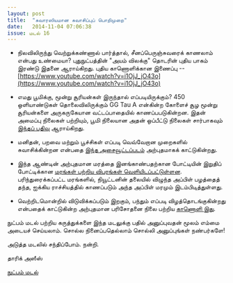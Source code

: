 ```yaml
---
layout: post
title:  "சுவாரஸியமான சுவாசிப்புப் பொறிமுறை"
date:   2014-11-04 07:06:38
issue: மடல் 16
---
```


- நிலவிலிருந்து வெற்றுக்கண்ணால் பார்த்தால், சீனப்பெருஞ்சுவரைக் காணலாம் என்பது உண்மையா? புதுநுட்பத்தின் "அயம் விலக்கு" தொடரின் புதிய பாகம் இரண்டு இதனை ஆராய்கிறது. புதிய காணொளிக்கான இணைப்பு -- [https://www.youtube.com/watch?v=i1OjJ_jO43o](https://www.youtube.com/watch?v=i1OjJ_jO43o)

- எமது பூமிக்கு, மூன்று சூரியன்கள் இருந்தால் எப்படியிருக்கும்? 450 ஒளியாண்டுகள் தொலைவிலிருக்கும் GG Tau A என்கின்ற கோளைச் சூழ மூன்று சூரியன்களை அருகருகேயான வட்டப்பாதையில் காணப்பபடுகின்றன. இதன் அமைப்பு நிலைகள் பற்றியும், பூமி நிலையான அதன் ஒப்பீட்டு நிலைகள் சார்பாகவும் [இந்தப் பதிவு](http://phenomena.nationalgeographic.com/2014/10/29/a-planet-with-three-suns/) ஆராய்கிறது. 

- மனிதன், பறவை மற்றும் பூச்சிகள் எப்படி வெவ்வேறான முறைகளில் சுவாசிக்கின்றன என்பதை [இந்த அசைவூட்டப்படம்](http://tabletopwhale.com/img/posts/10-24-14.gif) அற்புதமாகக் காட்டுகின்றது. 

- இந்த ஆண்டின் அற்புதமான மரத்தை இனங்காண்பதற்கான போட்டியின் இறுதிப் போட்டிக்கான [மரங்கள் பற்றிய விபரங்கள் வெளியிடப்பட்டுள்ளன](http://www.bbc.com/news/uk-england-29739284). பரிந்துரைக்கப்பட்ட மரங்களில், நியூட்டனின் தலையில் விழுந்த அப்பிள் பழத்தைத் தந்த, ஐக்கிய ராச்சியத்தில் காணப்படும் அந்த அப்பிள் மரமும் இடம்பிடித்துள்ளது. 

- வெற்றிடமொன்றில் விடுவிக்கப்படும் இறகும், பந்தும் எப்படி விழத்தொடங்குகின்றது என்பதைக் காட்டுகின்ற அற்புதமான பரிசோதனை நிலை பற்றிய [காணொளி இது](https://www.youtube.com/watch?v=E43-CfukEgs).


நுட்பம் மடல் பற்றிய கருத்துக்களை இந்த மடலுக்கு பதில் அனுப்புவதன் மூலம் எம்மை அடையச் செய்யலாம். சொல்ல நினைப்பதெல்லாம் சொல்லி அனுப்புங்கள் நண்பர்களே!

அடுத்த மடலில் சந்திப்போம். நன்றி.

தாரிக் அஸீஸ்

[நுட்பம் மடல்](http://nutpam.org)